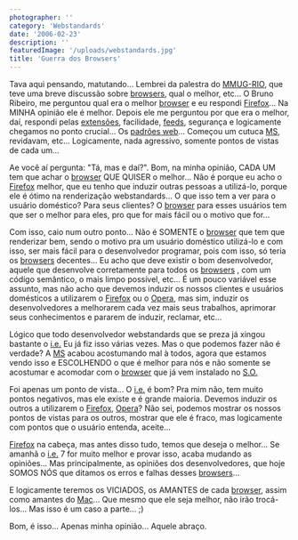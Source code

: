 ```yaml
---
photographer: ''
category: 'Webstandards'
date: '2006-02-23'
description: ''
featuredImage: '/uploads/webstandards.jpg'
title: 'Guerra dos Browsers'
---
```


Tava aqui pensando, matutando... Lembrei da palestra do [MMUG-RIO](http://www.mmug-rj.com.br/), que teve uma breve discussão sobre [browsers](http://pt.wikipedia.org/wiki/Browsers), qual o melhor, etc... O Bruno Ribeiro, me perguntou qual era o melhor [browser](http://pt.wikipedia.org/wiki/Browsers) e eu respondi [Firefox](http://www.spreadfirefox.com/?q=affiliates&id=157396&t=196)... Na MINHA opinião ele é melhor. Depois ele me perguntou por que era o melhor, daí, respondi pelas [extensões](http://www.mozilla.com/extensions/), facilidade, [feeds](http://pt.wikipedia.org/wiki/Feeds), segurança e logicamente chegamos no ponto crucial... Os [padrões web](http://pt.wikipedia.org/wiki/Padr%C3%B5es_web)... Começou um cutuca [MS](http://www.microsoft.com.br), revidavam, etc... Logicamente, nada agressivo, somente pontos de vistas de cada um...

Ae você aí pergunta: "Tá, mas e daí?". Bom, na minha opinião, CADA UM tem que achar o [browser](http://pt.wikipedia.org/wiki/Browsers) QUE QUISER o melhor... Não é porque eu acho o [Firefox](http://www.spreadfirefox.com/?q=affiliates&id=157396&t=196) melhor, que eu tenho que induzir outras pessoas a utilizá-lo, porque ele é ótimo na renderização webstandards... O que isso tem a ver para o usuário doméstico? Para seus clientes? O [browser](http://pt.wikipedia.org/wiki/Browsers) para esses usuários tem que ser o melhor para eles, pro que for mais fácil ou o motivo que for...

Com isso, caio num outro ponto... Não é SOMENTE o [browser](http://pt.wikipedia.org/wiki/Browsers) que tem que renderizar bem, sendo o motivo pra um usuário doméstico utilizá-lo e com isso, ser mais fácil para o desenvolvedor programar, pois com isso, só teria os [browsers](http://pt.wikipedia.org/wiki/Browsers) decentes... Eu acho que deve existir o bom desenvolvedor, aquele que desenvolve corretamente para todos os [browsers](http://pt.wikipedia.org/wiki/Browsers) , com um código semântico, o mais limpo possível, etc... É um pouco variável esse assunto, mas não acho que devemos induzir os nossos clientes e usuários domésticos a utilizarem o [Firefox](http://www.spreadfirefox.com/?q=affiliates&id=157396&t=196) ou o [Opera](http://www.opera.com/), mas sim, induzir os desenvolvedores a melhorarem cada vez mais seus trabalhos, aprimorar seus conhecimentos e pararem de induzir, reclamar, etc...

Lógico que todo desenvolvedor webstandards que se preza já xingou bastante o [i.e.](http://www.microsoft.com/windows/ie_intl/br/default.mspx) Eu já fiz isso várias vezes. Mas o que podemos fazer não é verdade? A [MS](http://www.microsoft.com.br) acabou acostumando mal à todos, agora que estamos vendo isso e ESCOLHENDO o que é melhor para nós e não somente se acostumar e acomodar com o [browser](http://pt.wikipedia.org/wiki/Browsers) que já vem instalado no [S.O.](http://pt.wikipedia.org/wiki/Sistemas_operacionais)

Foi apenas um ponto de vista... O [i.e.](http://www.microsoft.com/windows/ie_intl/br/default.mspx) é bom? Pra mim não, tem muito pontos negativos, mas ele existe e é grande maioria. Devemos induzir os outros a utilizarem o [Firefox](http://www.spreadfirefox.com/?q=affiliates&id=157396&t=196), [Opera](http://www.opera.com/)? Não sei, podemos mostrar os nossos pontos de vistas para os outros, mostrar que ele é fraco, mas logicamente com pontos que o usuário entenda, aceite...

[Firefox](http://www.spreadfirefox.com/?q=affiliates&id=157396&t=196) na cabeça, mas antes disso tudo, temos que deseja o melhor... Se amanhã o [i.e.](http://www.microsoft.com/windows/ie_intl/br/default.mspx) 7 for muito melhor e provar isso, acaba mudando as opiniões... Mas principalmente, as opiniões dos desenvolvedores, que hoje SOMOS NÓS que ditamos os erros e falhas desses [browsers](http://pt.wikipedia.org/wiki/Browsers)...

E logicamente teremos os VICIADOS, os AMANTES de cada [browser](http://pt.wikipedia.org/wiki/Browsers), assim como amantes do [Mac](http://www.mac.com/)... Que mesmo que ele seja melhor, não irão trocá-los... Mas isso é um caso a parte... ;)

Bom, é isso... Apenas minha opinião... Aquele abraço.
